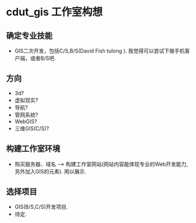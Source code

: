 # cdut_gis 工作室构想
## 确定专业技能
* GIS二次开发，包括C/S,B/S(David Fish tulong ).
我觉得可以尝试下做手机客户端，或者B/S吧.

## 方向
* 3d?
* 虚拟现实?
* 导航?
* 管网系统?
* WebGIS?
* 三维GIS(C/S)?


## 构建工作室环境
* 购买服务器、域名 --> 构建工作室网站(网站内容能体现专业的Web开发能力,另外加入GIS的元素). 用以展示. 

## 选择项目
* GIS(B/S,C/S)开发项目.
* 待定.
